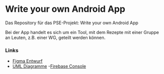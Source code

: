 # Write your own Android App
Das Repository für das PSE-Projekt: Write your own Android App

Bei der App handelt es sich um ein Tool, mit dem Rezepte mit einer Gruppe an Leuten, z.B. einer WG, geteilt werden können. 

### Links
- [Figma Entwurf](https://www.figma.com/file/hGrFrYzl5IsHnbs5HLIWsx/Kochapp?type=design&node-id=0%3A1&t=UZ2D19mi4plqLHXE-1)
- [UML Diagramme](https://lucid.app/users/registerOrLogin/free?showLogin=false&invitationId=inv_8f7cfcc8-1a6c-4854-b354-a86aa2f26829&productOpt=chart&invitationType=documentAcceptance&returnUrlOverride=%2Flucidchart%2Fc7923911-040b-4228-bda8-84138abe72ab%2Fedit%3FinvitationId%3Dinv_8f7cfcc8-1a6c-4854-b354-a86aa2f26829)
-[Firebase Console](https://console.firebase.google.com/u/0/project/spicesquad-fd32a/overview)
